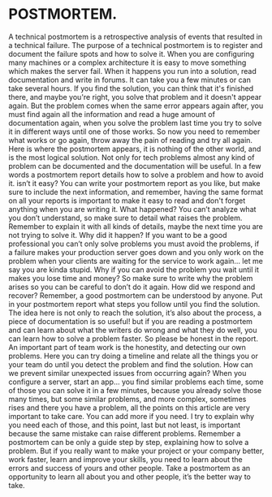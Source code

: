 # POSTMORTEM.

A technical postmortem is a retrospective analysis of events that resulted in a technical failure.
The purpose of a technical postmortem is to register and document the failure spots and how to solve it.
When you are configuring many machines or a complex architecture it is easy to move something which makes the server fail. When it happens you run into a solution, read documentation and write in forums. It can take you a few minutes or can take several hours. If you find the solution, you can think that it's finished there, and maybe you're right, you solve that problem and it doesn't appear again. But the problem comes when the same error appears again after, you must find again all the information and read a huge amount of documentation again, when you solve the problem last time you try to solve it in different ways until one of those works. So now you need to remember what works or go again, throw away the pain of reading and try all again.
Here is where the postmortem appears, it is nothing of the other world, and is the most logical solution. Not only for tech problems almost any kind of problem can be documented and the documentation will be useful. In a few words a postmortem report details how to solve a problem and how to avoid it. isn’t it easy?
You can write your postmortem report as you like, but make sure to include the next information, and remember, having the same format on all your reports is important to make it easy to read and don't forget anything when you are writing it.
What happened?
You can’t analyze what you don’t understand, so make sure to detail what raises the problem. Remember to explain it with all kinds of details, maybe the next time you are not trying to solve it.
Why did it happen?
If you want to be a good professional you can’t only solve problems you must avoid the problems, if a failure makes your production server goes down and you only work on the problem when your clients are waiting for the service to work again… let me say you are kinda stupid. Why if you can avoid the problem you wait until it makes you lose time and money? So make sure to write why the problem arises so you can be careful to don’t do it again.
How did we respond and recover?
Remember, a good postmortem can be understood by anyone. Put in your postmortem report what steps you follow until you find the solution. The idea here is not only to reach the solution, it’s also about the process, a piece of documentation is so useful! but if you are reading a postmortem and can learn about what the writers do wrong and what they do well, you can learn how to solve a problem faster. So please be honest in the report. An important part of team work is the honestity, and detecting our own problems. Here you can try doing a timeline and relate all the things you or your team do until you detect the problem and find the solution.
How can we prevent similar unexpected issues from occurring again?
When you configure a server, start an app… you find similar problems each time, some of those you can solve it in a few minutes, because you already solve those many times, but some similar problems, and more complex, sometimes rises and there you have a problem, all the points on this article are very important to take care. You can add more if you need. I try to explain why you need each of those, and this point, last but not least, is important because the same mistake can raise different problems.
Remember a postmortem can be only a guide step by step, explaining how to solve a problem. But if you really want to make your project or your company better, work faster, learn and improve your skills, you need to learn about the errors and success of yours and other people. Take a postmortem as an opportunity to learn all about you and other people, it’s the better way to take.
